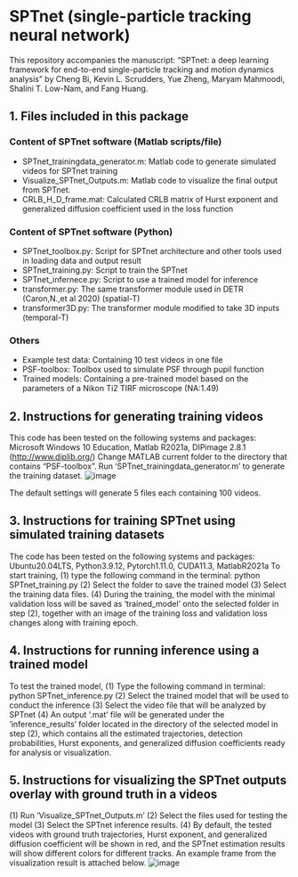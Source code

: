 # SPTnet (single-particle tracking neural network)
This repository accompanies the manuscript:
“SPTnet: a deep learning framework for end-to-end single-particle tracking and motion dynamics analysis”
by Cheng Bi, Kevin L. Scrudders, Yue Zheng, Maryam Mahmoodi, Shalini T. Low-Nam, and Fang Huang.


## 1. Files included in this package
### Content of SPTnet software (Matlab scripts/file)
* SPTnet_trainingdata_generator.m: Matlab code to generate simulated videos for SPTnet training
* Visualize_SPTnet_Outputs.m: Matlab code to visualize the final output from SPTnet.
* CRLB_H_D_frame.mat: Calculated CRLB matrix of Hurst exponent and generalized diffusion coefficient used in the loss function

### Content of SPTnet software (Python)
* SPTnet_toolbox.py: Script for SPTnet architecture and other tools used in loading data and output result
* SPTnet_training.py: Script to train the SPTnet
* SPTnet_infernece.py: Script to use a trained model for inference
* transformer.py: The same transformer module used in DETR (Caron,N.,et al 2020) (spatial-T)
* transformer3D.py: The transformer module modified to take 3D inputs (temporal-T)

### Others
* Example test data: Containing 10 test videos in one file
* PSF-toolbox: Toolbox used to simulate PSF through pupil function
* Trained models: Containing a pre-trained model based on the parameters of a Nikon Ti2 TIRF microscope (NA:1.49)

## 2. Instructions for generating training videos
This code has been tested on the following systems and packages:
Microsoft Windows 10 Education, Matlab R2021a, DIPimage 2.8.1 (http://www.diplib.org/)
Change MATLAB current folder to the directory that contains “PSF-toolbox”.
Run ‘SPTnet_trainingdata_generator.m’ to generate the training dataset.
![image](https://github.com/user-attachments/assets/0d91fba5-65ad-4795-b75d-bcf09ece50b6)

The default settings will generate 5 files each containing 100 videos.

## 3. Instructions for training SPTnet using simulated training datasets
The code has been tested on the following systems and packages:
Ubuntu20.04LTS, Python3.9.12, Pytorch1.11.0, CUDA11.3, MatlabR2021a
To start training,
(1) type the following command in the terminal: python SPTnet_training.py
(2) Select the folder to save the trained model
(3) Select the training data files.
(4) During the training, the model with the minimal validation loss will be saved as ‘trained_model’ onto the selected folder in step (2), together with an image of the training loss and validation loss changes along with training epoch.

## 4. Instructions for running inference using a trained model
To test the trained model,
(1) Type the following command in terminal: python SPTnet_inference.py
(2) Select the trained model that will be used to conduct the inference
(3) Select the video file that will be analyzed by SPTnet
(4) An output ‘.mat’ file will be generated under the ‘inference_results’ folder located in the directory of the selected model in step (2), which contains all the estimated trajectories, detection probabilities, Hurst exponents, and generalized diffusion coefficients ready for analysis or visualization.

## 5. Instructions for visualizing the SPTnet outputs overlay with ground truth in a videos
(1) Run ‘Visualize_SPTnet_Outputs.m’
(2) Select the files used for testing the model
(3) Select the SPTnet inference results.
(4) By default, the tested videos with ground truth trajectories, Hurst exponent, and generalized diffusion coefficient will be shown in red, and the SPTnet estimation results will show different colors for different tracks. An example frame from the visualization result is attached below.
![image](https://github.com/user-attachments/assets/76d0af8e-cc4e-4d85-b89c-32b7d4b9bf22)

